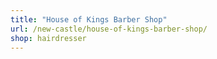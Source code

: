 ```yaml
---
title: "House of Kings Barber Shop"
url: /new-castle/house-of-kings-barber-shop/
shop: hairdresser
---
```

